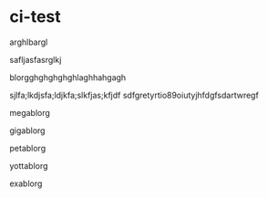# ci-test

arghlbargl

safljasfasrglkj

blorgghghghghghlaghhahgagh

sjlfa;lkdjsfa;ldjkfa;slkfjas;kfjdf
sdfgretyrtio89oiutyjhfdgfsdartwregf

megablorg

gigablorg

petablorg

yottablorg

exablorg
